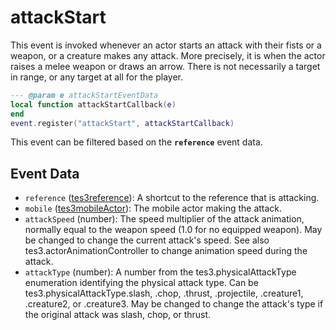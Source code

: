# attackStart

This event is invoked whenever an actor starts an attack with their fists or a weapon, or a creature makes any attack. More precisely, it is when the actor raises a melee weapon or draws an arrow. There is not necessarily a target in range, or any target at all for the player.

```lua
--- @param e attackStartEventData
local function attackStartCallback(e)
end
event.register("attackStart", attackStartCallback)
```

This event can be filtered based on the **`reference`** event data.

## Event Data

* `reference` ([tes3reference](../../types/tes3reference)): A shortcut to the reference that is attacking.
* `mobile` ([tes3mobileActor](../../types/tes3mobileActor)): The mobile actor making the attack.
* `attackSpeed` (number): The speed multiplier of the attack animation, normally equal to the weapon speed (1.0 for no equipped weapon). May be changed to change the current attack's speed. See also tes3.actorAnimationController to change animation speed during the attack.
* `attackType` (number): A number from the tes3.physicalAttackType enumeration identifying the physical attack type. Can be tes3.physicalAttackType.slash, .chop, .thrust, .projectile, .creature1, .creature2, or .creature3. May be changed to change the attack's type if the original attack was slash, chop, or thrust.

